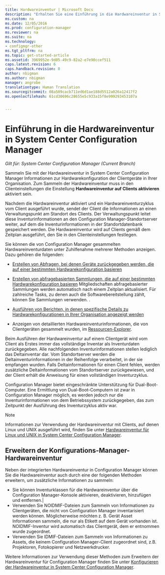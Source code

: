 ```yaml
---
title: Hardwareinventur | Microsoft Docs
description: "Erhalten Sie eine Einführung in die Hardwareinventur in System Center Configuration Manager."
ms.custom: na
ms.date: 12/05/2016
ms.prod: configuration-manager
ms.reviewer: na
ms.suite: na
ms.technology:
- configmgr-other
ms.tgt_pltfrm: na
ms.topic: get-started-article
ms.assetid: 3969952e-9d05-49c9-82a2-e7e90ccef511
caps.latest.revision: 6
caps.handback.revision: 0
author: nbigman
ms.author: nbigman
manager: angrobe
translationtype: Human Translation
ms.sourcegitcommit: 08a509cacb711ed6d1ae188d5512a026a12417f2
ms.openlocfilehash: 61cd30696c28655e5c933a15f8e999293453107a


---
```

# <a name="introduction-to-hardware-inventory-in-system-center-configuration-manager"></a>Einführung in die Hardwareinventur in System Center Configuration Manager

*Gilt für: System Center Configuration Manager (Current Branch)*

Sammeln Sie mit der Hardwareinventur in System Center Configuration Manager Informationen zur Hardwarekonfiguration der Clientgeräte in Ihrer Organisation. Zum Sammeln der Hardwareinventur muss in den Clienteinstellungen die Einstellung **Hardwareinventur auf Clients aktivieren** aktiviert sein.  

 Nachdem die Hardwareinventur aktiviert und ein Hardwareinventurzyklus vom Client ausgeführt wurde, sendet der Client die Informationen an einen Verwaltungspunkt am Standort des Clients. Der Verwaltungspunkt leitet diese Inventurinformationen an den Configuration Manager-Standortserver weiter, auf dem die Inventurinformationen in der Standortdatenbank gespeichert werden. Die Hardwareinventur wird auf Clients gemäß dem Zeitplan ausgeführt, den Sie in den Clienteinstellungen festlegen.  

 Sie können die von Configuration Manager gesammelten Hardwareinventurdaten unter Zuhilfenahme mehrerer Methoden anzeigen. Dazu gehören die folgenden:  

-   [Erstellen von Abfragen, bei denen Geräte zurückgegeben werden, die auf einer bestimmten Hardwarekonfiguration basieren](../../../../core/servers/manage/queries-technical-reference.md)  

-   [Erstellen von abfragebasierten Sammlungen, die auf einer bestimmten Hardwarekonfiguration basieren](../../../../core/clients/manage/collections/introduction-to-collections.md) Mitgliedschaften abfragebasierter Sammlungen werden automatisch nach einem Zeitplan aktualisiert. Für zahlreiche Tasks, zu denen auch die Softwarebereitstellung zählt, können Sie Sammlungen verwenden. .  

-   [Ausführen von Berichten, in denen spezifische Details zu Hardwarekonfigurationen in Ihrer Organisation angezeigt werden](../../../../core/servers/manage/reporting.md)   

-   Anzeigen von detaillierten Hardwareinventurinformationen, die von Clientgeräten gesammelt wurden, im [Ressourcen-Explorer](../../../../core/clients/manage/inventory/use-resource-explorer-to-view-hardware-inventory.md).   

 Beim Ausführen der Hardwareinventur auf einem Clientgerät wird vom Client als Erstes immer das vollständige Inventar als Inventurdaten zurückgegeben. Alle nachfolgenden Inventurinformationen stellen lediglich das Deltainventar dar. Vom Standortserver werden die Deltainventurinformationen in der Reihenfolge verarbeitet, in der sie empfangen wurden. Falls Deltainformationen für einen Client fehlen, werden zusätzliche Deltainformationen vom Standortserver zurückgewiesen, und der Client erhält die Anweisung für einen vollständigen Inventurzyklus.  

 Configuration Manager bietet eingeschränkte Unterstützung für Dual-Boot-Computer. Eine Ermittlung von Dual-Boot-Computern ist zwar in Configuration Manager möglich, es werden jedoch nur die Inventurinformationen von dem Betriebssystem zurückgegeben, das zum Zeitpunkt der Ausführung des Inventurzyklus aktiv war.  

> [!NOTE]  
>  Informationen zur Verwendung der Hardwareinventur mit Clients, auf denen Linux und UNIX ausgeführt wird, finden Sie unter [Hardwareinventur für Linux und UNIX in System Center Configuration Manager](../../../../core/clients/manage/inventory/hardware-inventory-for-linux-and-unix.md).  

## <a name="extending-configuration-manager-hardware-inventory"></a>Erweitern der Konfigurations-Manager-Hardwareinventur  
 Neben der integrierten Hardwareinventur in Configuration Manager können Sie die Hardwareinventur auch durch eine der folgenden Methoden erweitern, um zusätzliche Informationen zu sammeln:  

- Sie können Inventurklassen für die Hardwareinventur über die Configuration Manager-Konsole aktivieren, deaktivieren, hinzufügen und entfernen.|  
- Verwenden Sie NOIDMIF-Dateien zum Sammeln von Informationen zu Clientgeräten, die nicht von Configuration Manager inventarisiert werden können. Möglicherweise möchten z. B. Gerät Asset Informationen sammeln, die nur als Etikett auf dem Gerät vorhanden ist. NOIDMIF-Inventur wird automatisch das Clientgerät, dem er entnommen wurde zugeordnet.  
- Verwenden Sie IDMIF-Dateien zum Sammeln von Informationen zu Assets, die keinem Configuration Manager-Client zugeordnet sind, z.B. Projektoren, Fotokopierer und Netzwerkdrucker.  

 Weitere Informationen zur Verwendung dieser Methoden zum Erweitern der Hardwareinventur für Configuration Manager finden Sie unter [Konfigurieren der Hardwareinventur in System Center Configuration Manager](../../../../core/clients/manage/inventory/configure-hardware-inventory.md).  



<!--HONumber=Dec16_HO3-->


